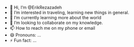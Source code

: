 - 👋 Hi, I’m @ErikRezazadeh
- 👀 I’m interested in traveling, learning new things in general.
- 🌱 I’m currently learning more about the world
- 💞️ I’m looking to collaborate on my knowledge.
- 📫 How to reach me on my phone or email
- 😄 Pronouns: ...
- ⚡ Fun fact: ...

<!---
ErikRezazadeh/ErikRezazadeh is a ✨ special ✨ repository because its `README.md` (this file) appears on your GitHub profile.
You can click the Preview link to take a look at your changes.
--->
